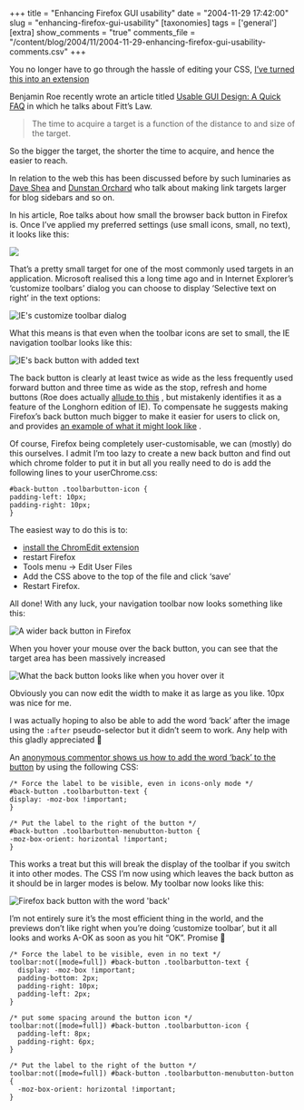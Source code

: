+++
title = "Enhancing Firefox GUI usability"
date = "2004-11-29 17:42:00"
slug = "enhancing-firefox-gui-usability"
[taxonomies]
tags = ['general']
[extra]
show_comments = "true"
comments_file = "/content/blog/2004/11/2004-11-29-enhancing-firefox-gui-usability-comments.csv"
+++

<ins datetime="2005-06-15T21:41:30Z"></ins>

You no longer have to go through the hassle of editing your CSS, [I’ve turned this into an extension](http://philwilson.org/blog/2005/04/bigger-back-button-extension-for.html)

Benjamin Roe recently wrote an article titled [Usable GUI Design: A Quick FAQ](http://benroe.com/files/gui.html) in which he talks about Fitt’s Law.

> The time to acquire a target is a function of the distance to and size of the target.

So the bigger the target, the shorter the time to acquire, and hence the easier to reach.

In relation to the web this has been discussed before by such luminaries as [Dave Shea](http://www.mezzoblue.com/archives/2004/08/19/fitts_law/index.php) and [Dunstan Orchard](http://1976design.com/blog/archive/2004/09/07/link-presentation-fitts-law/) who talk about making link targets larger for blog sidebars and so on.

In his article, Roe talks about how small the browser back button in Firefox is. Once I’ve applied my preferred settings (use small icons, small, no text), it looks like this:

![](/images/firefox-no-text.png)

That’s a pretty small target for one of the most commonly used targets in an application. Microsoft realised this a long time ago and in Internet Explorer’s ‘customize toolbars’ dialog you can choose to display ‘Selective text on right’ in the text options:

![IE's customize toolbar dialog](/images/ie-customize-toolbars.png "IE's customize toolbar dialog")

What this means is that even when the toolbar icons are set to small, the IE navigation toolbar looks like this:

![IE's back button with added text](/images/ie-selective-text.png "IE's back button with added text")

The back button is clearly at least twice as wide as the less frequently used forward button and three time as wide as the stop, refresh and home buttons (Roe does actually [allude to this](http://benroe.com/files/answers.html) , but mistakenly identifies it as a feature of the Longhorn edition of IE). To compensate he suggests making Firefox’s back button much bigger to make it easier for users to click on, and provides [an example of what it might look like](http://benroe.com/files/images/firefox_good.png) .

Of course, Firefox being completely user-customisable, we can (mostly) do this ourselves. I admit I’m too lazy to create a new back button and find out which chrome folder to put it in but all you really need to do is add the following lines to your userChrome.css:

```
#back-button .toolbarbutton-icon {
padding-left: 10px;
padding-right: 10px;
}
```

The easiest way to do this is to:

- [install the ChromEdit extension](http://cdn.mozdev.org/chromedit/)
- restart Firefox
- Tools menu -&gt; Edit User Files
- Add the CSS above to the top of the file and click ‘save’
- Restart Firefox.

All done! With any luck, your navigation toolbar now looks something like this:

![A wider back button in Firefox](/images/firefox-wide-back.png "A wider back button in Firefox")

When you hover your mouse over the back button, you can see that the target area has been massively increased

![What the back button looks like when you hover over it](/images/firefox-wide-back-over.png "What the back button looks like when you hover over it")

Obviously you can now edit the width to make it as large as you like. 10px was nice for me.

I was actually hoping to also be able to add the word ‘back’ after the image using the `:after` pseudo-selector but it didn’t seem to work. Any help with this gladly appreciated 🙂

<ins datetime="2004-12-05T21:50:21Z"></ins>

An [anonymous commentor shows us how to add the word ‘back’ to the button](http://philwilson.org/blog/2004/11/enhancing-firefox-gui-usability_29.html#110225422604373131) by using the following CSS:

```
/* Force the label to be visible, even in icons-only mode */
#back-button .toolbarbutton-text {
display: -moz-box !important;
}

/* Put the label to the right of the button */
#back-button .toolbarbutton-menubutton-button {
-moz-box-orient: horizontal !important;
}

```

This works a treat but this will break the display of the toolbar if you switch it into other modes. The CSS I’m now using which leaves the back button as it should be in larger modes is below. My toolbar now looks like this:

![Firefox back button with the word 'back'](/images/firefox-with-text.png)

I’m not entirely sure it’s the most efficient thing in the world, and the previews don’t like right when you’re doing ‘customize toolbar’, but it all looks and works A-OK as soon as you hit “OK”. Promise 🙂

```
/* Force the label to be visible, even in no text */
toolbar:not([mode=full]) #back-button .toolbarbutton-text {
  display: -moz-box !important;
  padding-bottom: 2px;
  padding-right: 10px;
  padding-left: 2px;
}

/* put some spacing around the button icon */
toolbar:not([mode=full]) #back-button .toolbarbutton-icon {
  padding-left: 8px;
  padding-right: 6px;
}

/* Put the label to the right of the button */
toolbar:not([mode=full]) #back-button .toolbarbutton-menubutton-button {
  -moz-box-orient: horizontal !important;
}
```

